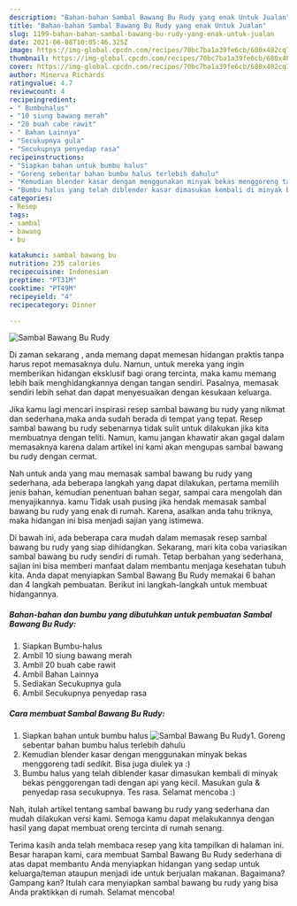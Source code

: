 ```yaml
---
description: "Bahan-bahan Sambal Bawang Bu Rudy yang enak Untuk Jualan"
title: "Bahan-bahan Sambal Bawang Bu Rudy yang enak Untuk Jualan"
slug: 1199-bahan-bahan-sambal-bawang-bu-rudy-yang-enak-untuk-jualan
date: 2021-06-08T10:05:46.325Z
image: https://img-global.cpcdn.com/recipes/70bc7ba1a39fe6cb/680x482cq70/sambal-bawang-bu-rudy-foto-resep-utama.jpg
thumbnail: https://img-global.cpcdn.com/recipes/70bc7ba1a39fe6cb/680x482cq70/sambal-bawang-bu-rudy-foto-resep-utama.jpg
cover: https://img-global.cpcdn.com/recipes/70bc7ba1a39fe6cb/680x482cq70/sambal-bawang-bu-rudy-foto-resep-utama.jpg
author: Minerva Richards
ratingvalue: 4.7
reviewcount: 4
recipeingredient:
- " Bumbuhalus"
- "10 siung bawang merah"
- "20 buah cabe rawit"
- " Bahan Lainnya"
- "Secukupnya gula"
- "Secukupnya penyedap rasa"
recipeinstructions:
- "Siapkan bahan untuk bumbu halus"
- "Goreng sebentar bahan bumbu halus terlebih dahulu"
- "Kemudian blender kasar dengan menggunakan minyak bekas menggoreng tadi sedikit. Bisa juga diulek ya :)"
- "Bumbu halus yang telah diblender kasar dimasukan kembali di minyak bekas penggorengan tadi dengan api yang kecil. Masukan gula &amp; penyedap rasa secukupnya. Tes rasa. Selamat mencoba :)"
categories:
- Resep
tags:
- sambal
- bawang
- bu

katakunci: sambal bawang bu 
nutrition: 235 calories
recipecuisine: Indonesian
preptime: "PT31M"
cooktime: "PT49M"
recipeyield: "4"
recipecategory: Dinner

---
```



![Sambal Bawang Bu Rudy](https://img-global.cpcdn.com/recipes/70bc7ba1a39fe6cb/680x482cq70/sambal-bawang-bu-rudy-foto-resep-utama.jpg)

Di zaman  sekarang , anda memang dapat memesan hidangan praktis tanpa harus repot memasaknya dulu. Namun, untuk mereka yang ingin memberikan hidangan eksklusif bagi orang tercinta, maka kamu memang lebih baik menghidangkannya dengan tangan sendiri. Pasalnya, memasak sendiri lebih sehat dan dapat menyesuaikan dengan kesukaan keluarga.

Jika kamu lagi mencari inspirasi resep sambal bawang bu rudy yang nikmat dan sederhana,maka anda sudah berada di tempat yang tepat. Resep sambal bawang bu rudy  sebenarnya tidak sulit untuk dilakukan jika kita membuatnya dengan teliti. Namun, kamu jangan khawatir akan gagal dalam memasaknya 
karena dalam artikel ini kami akan mengupas sambal bawang bu rudy dengan cermat.  



Nah untuk anda yang mau memasak sambal bawang bu rudy yang sederhana, ada beberapa langkah yang dapat dilakukan, pertama memilih jenis bahan, kemudian penentuan bahan segar, sampai cara mengolah dan menyajikannya. kamu Tidak usah pusing jika hendak memasak sambal bawang bu rudy yang enak di rumah. Karena, asalkan anda  tahu triknya, maka hidangan ini bisa menjadi sajian yang istimewa.

Di bawah ini, ada beberapa cara mudah dalam memasak resep sambal bawang bu rudy yang siap dihidangkan. Sekarang, mari kita coba variasikan sambal bawang bu rudy sendiri di rumah. Tetap berbahan yang sederhana, sajian ini bisa memberi manfaat dalam membantu menjaga kesehatan tubuh kita. Anda dapat menyiapkan Sambal Bawang Bu Rudy memakai 6 bahan dan 4 langkah pembuatan. Berikut ini langkah-langkah untuk membuat hidangannya.

<!--inarticleads1-->

##### Bahan-bahan dan bumbu yang dibutuhkan untuk pembuatan Sambal Bawang Bu Rudy:

1. Siapkan  Bumbu-halus
1. Ambil 10 siung bawang merah
1. Ambil 20 buah cabe rawit
1. Ambil  Bahan Lainnya
1. Sediakan Secukupnya gula
1. Ambil Secukupnya penyedap rasa




<!--inarticleads2-->

##### Cara membuat Sambal Bawang Bu Rudy:

1. Siapkan bahan untuk bumbu halus
<img src="https://img-global.cpcdn.com/steps/c223ecc2b5b97df1/160x128cq70/sambal-bawang-bu-rudy-langkah-memasak-1-foto.jpg" alt="Sambal Bawang Bu Rudy">1. Goreng sebentar bahan bumbu halus terlebih dahulu
1. Kemudian blender kasar dengan menggunakan minyak bekas menggoreng tadi sedikit. Bisa juga diulek ya :)
1. Bumbu halus yang telah diblender kasar dimasukan kembali di minyak bekas penggorengan tadi dengan api yang kecil. Masukan gula &amp; penyedap rasa secukupnya. Tes rasa. Selamat mencoba :)




Nah, itulah artikel tentang  sambal bawang bu rudy  yang sederhana dan mudah dilakukan versi kami. Semoga kamu dapat melakukannya dengan hasil yang dapat membuat oreng tercinta di rumah senang. 

Terima kasih anda telah membaca resep yang kita tampilkan di halaman ini. Besar harapan kami, cara membuat  Sambal Bawang Bu Rudy sederhana di atas dapat membantu Anda menyiapkan hidangan yang sedap untuk keluarga/teman ataupun menjadi ide untuk berjualan makanan. Bagaimana? Gampang kan? Itulah cara menyiapkan sambal bawang bu rudy yang bisa Anda praktikkan di rumah. Selamat mencoba!

